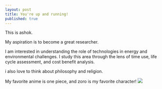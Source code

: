 ```yaml
---
layout: post
title: You're up and running!
published: true
---
```

This is ashok. 

My aspiration is to become a great researcher. 

I am interested in understanding the role of technologies in energy and environmental challenges. I study this area through the lens of time use, life cycle assessment, and cost benefit analysis. 

i also love to think about philosophy and religion. 

My favorite anime is one piece, and zoro is my favorite character!
![]({{site.baseurl}}/https://github.com/axs5498/axs5498.github.io/blob/master/images/luffyxmeat_by_pinwheeleatery-d9azjox.jpg)